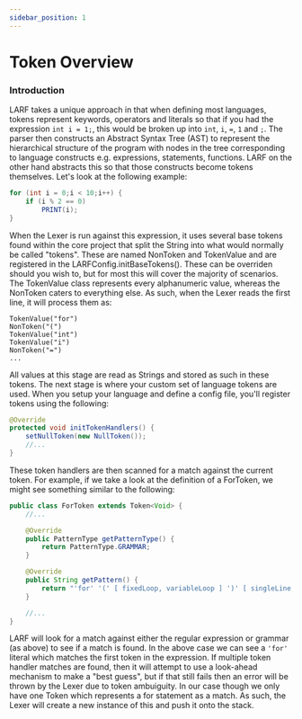 ```yaml
---
sidebar_position: 1
---
```

# Token Overview
### Introduction
LARF takes a unique approach in that when defining most languages, tokens represent keywords, operators and literals 
so that if you had the expression ``int i = 1;``, this would be broken up into ``int``, ``i``, ``=``, ``1`` and ``;``. 
The parser then constructs an Abstract Syntax Tree (AST) to represent the hierarchical structure of the program with 
nodes in the tree corresponding to language constructs e.g. expressions, statements, functions. LARF on the other hand 
abstracts this so that those constructs become tokens themselves. Let's look at the following example: 
```java
for (int i = 0;i < 10;i++) { 
    if (i % 2 == 0) 
        PRINT(i);
}
```
When the Lexer is run against this expression, it uses several base tokens found within the core project that split the
String into what would normally be called "tokens". These are named NonToken and TokenValue and are registered in the
LARFConfig.initBaseTokens(). These can be overriden should you wish to, but for most this will cover the majority of
scenarios. The TokenValue class represents every alphanumeric value, whereas the NonToken caters to everything else.
As such, when the Lexer reads the first line, it will process them as:
```
TokenValue("for")
NonToken("(")
TokenValue("int")
TokenValue("i")
NonToken("=")
...
```
All values at this stage are read as Strings and stored as such in these tokens. The next stage is where your custom 
set of language tokens are used. When you setup your language and define a config file, you'll register tokens using 
the following:
```java
@Override
protected void initTokenHandlers() {
    setNullToken(new NullToken());
    //...
}
```
These token handlers are then scanned for a match against the current token. For example, if we take a look at the 
definition of a ForToken, we might see something similar to the following:
```java
public class ForToken extends Token<Void> {
    //...

    @Override
    public PatternType getPatternType() {
        return PatternType.GRAMMAR;
    }

    @Override
    public String getPattern() {
        return "'for' '(' [ fixedLoop, variableLoop ] ')' [ singleLine, multiLine ]";
    }

    //...
}
```
LARF will look for a match against either the regular expression or grammar (as above) to see if a match is found. In 
the above case we can see a ``'for'`` literal which matches the first token in the expression. If multiple token
handler matches are found, then it will attempt to use a look-ahead mechanism to make a "best guess", but if that still
fails then an error will be thrown by the Lexer due to token ambuiguity. In our case though we only have one Token 
which represents a for statement as a match. As such, the Lexer will create a new instance of this and push it onto the
stack. 